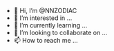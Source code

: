 - 👋 Hi, I’m @NNZODIAC
- 👀 I’m interested in ...
- 🌱 I’m currently learning ...
- 💞️ I’m looking to collaborate on ...
- 📫 How to reach me ...

<!---
NNZODIAC/NNZODIAC is a ✨ special ✨ repository because its `README.md` (this file) appears on your GitHub profile.
You can click the Preview link to take a look at your changes.
--->
